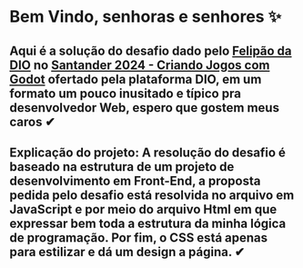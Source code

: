 # Bem  Vindo, senhoras e senhores ✨
## Aqui é a solução do desafio dado pelo <a href="https://github.com/felipeAguiarCode?tab=stars">Felipão da DIO</a> no <a href="https://web.dio.me/track/santander-2024-criando-jogos-com-godot">Santander 2024 - Criando Jogos com Godot</a> ofertado pela plataforma DIO, em um formato um pouco inusitado e típico pra desenvolvedor Web, espero que gostem meus caros ✔
## Explicação do projeto: A resolução do desafio é baseado na estrutura de um projeto de desenvolvimento em Front-End, a proposta pedida pelo desafio está resolvida no arquivo em JavaScript e por meio do arquivo Html em que expressar bem toda a estrutura da minha lógica de programação. Por fim, o CSS está apenas para estilizar e dá um design a página. ✔

